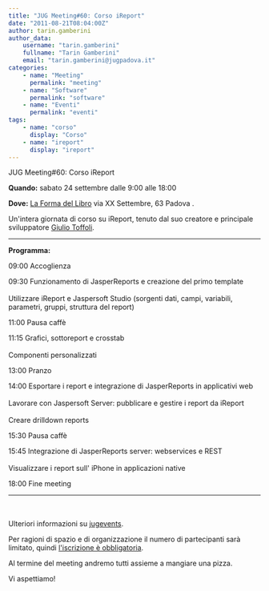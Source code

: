 ```yaml
---
title: "JUG Meeting#60: Corso iReport"
date: "2011-08-21T08:04:00Z"
author: tarin.gamberini
author_data:
    username: "tarin.gamberini"
    fullname: "Tarin Gamberini"
    email: "tarin.gamberini@jugpadova.it"
categories:
    - name: "Meeting"
      permalink: "meeting"
    - name: "Software"
      permalink: "software"
    - name: "Eventi"
      permalink: "eventi"
tags:
    - name: "corso"
      display: "Corso"
    - name: "ireport"
      display: "ireport"
---
```


JUG Meeting\#60: Corso iReport

**Quando:** sabato 24 settembre dalle 9:00 alle 18:00

**Dove:** <a href="http://www.laformadelibro.it/dove-siamo/">La Forma
del Libro</a> via XX Settembre, 63 Padova .

Un'intera giornata di corso su iReport, tenuto dal suo creatore e
principale sviluppatore <a href="mailto:giulio@jaspersoft.com">Giulio
Toffoli</a>.

  ---------------- -------------------------------------------------------------------------------------------------------------------
  **Programma:**   

  09:00            Accoglienza

  09:30            Funzionamento di JasperReports e creazione del primo template<br />\
                   Utilizzare iReport e Jaspersoft Studio (sorgenti dati, campi, variabili, parametri, gruppi, struttura del report)

  11:00            Pausa caffè

  11:15            Grafici, sottoreport e crosstab<br />\
                   Componenti personalizzati

  13:00            Pranzo

  14:00            Esportare i report e integrazione di JasperReports in applicativi web<br />\
                   Lavorare con Jaspersoft Server: pubblicare e gestire i report da iReport<br />\
                   Creare drilldown reports

  15:30            Pausa caffè

  15:45            Integrazione di JasperReports server: webservices e REST<br />\
                   Visualizzare i report sull' iPhone in applicazioni native

  18:00            Fine meeting
  ---------------- -------------------------------------------------------------------------------------------------------------------

<br/>\
Ulteriori informazioni su
<a href="http://www.jugevents.org/jugevents/event/37450">jugevents</a>.

Per ragioni di spazio e di organizzazione il numero di partecipanti sarà
limitato, quindi
<a href="http://www.jugevents.org/jugevents/event/registration.form?event.id=37450">l'iscrizione
è obbligatoria</a>.

Al termine del meeting andremo tutti assieme a mangiare una pizza.

Vi aspettiamo!
